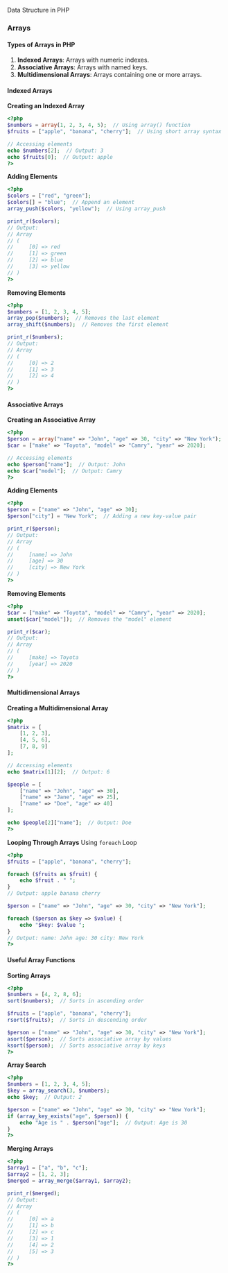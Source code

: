 Data Structure in PHP
### Arrays
#### Types of Arrays in PHP

1. **Indexed Arrays**: Arrays with numeric indexes.
2. **Associative Arrays**: Arrays with named keys.
3. **Multidimensional Arrays**: Arrays containing one or more arrays.
#### Indexed Arrays
**Creating an Indexed Array**
```php
<?php
$numbers = array(1, 2, 3, 4, 5);  // Using array() function
$fruits = ["apple", "banana", "cherry"];  // Using short array syntax

// Accessing elements
echo $numbers[2];  // Output: 3
echo $fruits[0];  // Output: apple
?>
```
**Adding Elements**
```php
<?php
$colors = ["red", "green"];
$colors[] = "blue";  // Append an element
array_push($colors, "yellow");  // Using array_push

print_r($colors);
// Output:
// Array
// (
//     [0] => red
//     [1] => green
//     [2] => blue
//     [3] => yellow
// )
?>
```
**Removing Elements**
```php
<?php
$numbers = [1, 2, 3, 4, 5];
array_pop($numbers);  // Removes the last element
array_shift($numbers);  // Removes the first element

print_r($numbers);
// Output:
// Array
// (
//     [0] => 2
//     [1] => 3
//     [2] => 4
// )
?>
```

#### Associative Arrays
**Creating an Associative Array**
```php
<?php
$person = array("name" => "John", "age" => 30, "city" => "New York");
$car = ["make" => "Toyota", "model" => "Camry", "year" => 2020];

// Accessing elements
echo $person["name"];  // Output: John
echo $car["model"];  // Output: Camry
?>
```
**Adding Elements**
```php
<?php
$person = ["name" => "John", "age" => 30];
$person["city"] = "New York";  // Adding a new key-value pair

print_r($person);
// Output:
// Array
// (
//     [name] => John
//     [age] => 30
//     [city] => New York
// )
?>
```
**Removing Elements**
```php
<?php
$car = ["make" => "Toyota", "model" => "Camry", "year" => 2020];
unset($car["model"]);  // Removes the "model" element

print_r($car);
// Output:
// Array
// (
//     [make] => Toyota
//     [year] => 2020
// )
?>
```

#### Multidimensional Arrays
**Creating a Multidimensional Array**
```php
<?php
$matrix = [
    [1, 2, 3],
    [4, 5, 6],
    [7, 8, 9]
];

// Accessing elements
echo $matrix[1][2];  // Output: 6

$people = [
    ["name" => "John", "age" => 30],
    ["name" => "Jane", "age" => 25],
    ["name" => "Doe", "age" => 40]
];

echo $people[2]["name"];  // Output: Doe
?>
```
**Looping Through Arrays**
Using `foreach` Loop
```php
<?php
$fruits = ["apple", "banana", "cherry"];

foreach ($fruits as $fruit) {
    echo $fruit . " ";
}
// Output: apple banana cherry

$person = ["name" => "John", "age" => 30, "city" => "New York"];

foreach ($person as $key => $value) {
    echo "$key: $value ";
}
// Output: name: John age: 30 city: New York 
?>
```

#### Useful Array Functions
**Sorting Arrays**
```php
<?php
$numbers = [4, 2, 8, 6];
sort($numbers);  // Sorts in ascending order

$fruits = ["apple", "banana", "cherry"];
rsort($fruits);  // Sorts in descending order

$person = ["name" => "John", "age" => 30, "city" => "New York"];
asort($person);  // Sorts associative array by values
ksort($person);  // Sorts associative array by keys
?>
```
**Array Search**
```php
<?php
$numbers = [1, 2, 3, 4, 5];
$key = array_search(3, $numbers);
echo $key;  // Output: 2

$person = ["name" => "John", "age" => 30, "city" => "New York"];
if (array_key_exists("age", $person)) {
    echo "Age is " . $person["age"];  // Output: Age is 30
}
?>
```
**Merging Arrays**
```php
<?php
$array1 = ["a", "b", "c"];
$array2 = [1, 2, 3];
$merged = array_merge($array1, $array2);

print_r($merged);
// Output:
// Array
// (
//     [0] => a
//     [1] => b
//     [2] => c
//     [3] => 1
//     [4] => 2
//     [5] => 3
// )
?>
```